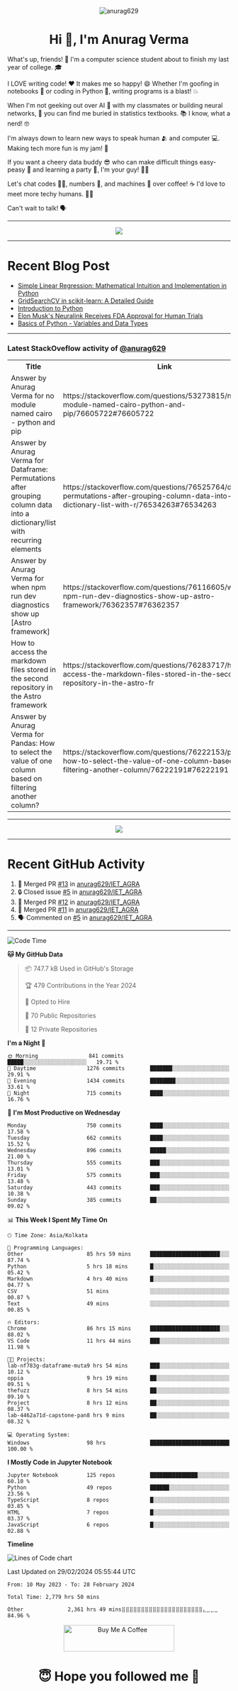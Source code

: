 

<p align="center"> <img src="https://komarev.com/ghpvc/?username=anurag629&label=Profile%20views&color=0e75b6&style=flat" alt="anurag629" /> </p>

<h1 align="center">Hi 👋, I'm Anurag Verma</h1>

What's up, friends! 👋 I'm a computer science student about to finish my last year of college. 🎓

I LOVE writing code! ❤️ It makes me so happy! 😄 Whether I'm goofing in notebooks 📓 or coding in Python 🐍, writing programs is a blast! 💥

When I'm not geeking out over AI 🤖 with my classmates or building neural networks, 🧠 you can find me buried in statistics textbooks. 📚 I know, what a nerd! 🤓

I'm always down to learn new ways to speak human 🫂 and computer 💻. Making tech more fun is my jam! 🍇

If you want a cheery data buddy 😎 who can make difficult things easy-peasy 🥝 and learning a party 🎉, I'm your guy! 🙋‍♂️

Let's chat codes 👨‍💻, numbers 🧮, and machines 🤖 over coffee! ☕ I'd love to meet more techy humans. 💁‍♂️

Can't wait to talk! 🗣️

---

<p align="center">
  <img src="https://spotify-github-profile.vercel.app/api/view.svg?uid=mwvywke3fo2gajpenodnmobfh&cover_image=true&theme=default&show_offline=false&background_color=121212&interchange=false&bar_color=53b14f&bar_color_cover=true">
</p>

---

# Recent Blog Post

<!-- BLOG-POST-LIST:START -->
- [Simple Linear Regression: Mathematical Intuition and Implementation in Python](https://codercops.tech/blog/machine-learning-algorithms/simple-linear-regression-mathematical-intuation)
- [GridSearchCV in scikit-learn: A Detailed Guide](https://codercops.tech/blog/gridsearchcv-in-scikit-learn-a-detailed-guide)
- [Introduction to Python](https://codercops.tech/blog/python-tutorial/introduction-to-python)
- [Elon Musk&#39;s Neuralink Receives FDA Approval for Human Trials](https://codercops.tech/blog/elon-musks-neuralink-receives-fda-approval-for-human-trials)
- [Basics of Python - Variables and Data Types](https://codercops.tech/blog/python-basics-of-python-variables-and-data-types)
<!-- BLOG-POST-LIST:END -->

---

### Latest StackOveflow activity of [@anurag629](https://github.com/anurag629)
<table>
  <tr><th>Title</th><th>Link</th></tr>
  <!-- STACKOVERFLOW:START --><tr><td>Answer by Anurag Verma for no module named cairo - python and pip</td><td>https://stackoverflow.com/questions/53273815/no-module-named-cairo-python-and-pip/76605722#76605722</td></tr><tr><td>Answer by Anurag Verma for Dataframe: Permutations after grouping column data into a dictionary/list with recurring elements</td><td>https://stackoverflow.com/questions/76525764/dataframe-permutations-after-grouping-column-data-into-a-dictionary-list-with-r/76534263#76534263</td></tr><tr><td>Answer by Anurag Verma for when npm run dev diagnostics show up [Astro framework]</td><td>https://stackoverflow.com/questions/76116605/when-npm-run-dev-diagnostics-show-up-astro-framework/76362357#76362357</td></tr><tr><td>How to access the markdown files stored in the second repository in the Astro framework</td><td>https://stackoverflow.com/questions/76283717/how-to-access-the-markdown-files-stored-in-the-second-repository-in-the-astro-fr</td></tr><tr><td>Answer by Anurag Verma for Pandas: How to select the value of one column based on filtering another column?</td><td>https://stackoverflow.com/questions/76222153/pandas-how-to-select-the-value-of-one-column-based-on-filtering-another-column/76222191#76222191</td></tr><!-- STACKOVERFLOW:END -->
</table>

---

<p align="center">
  <img alig src="https://github-profile-trophy.vercel.app/?username=anurag629&theme=onedark&column=-1" />
</p>

---

# Recent GitHub Activity
<!--START_SECTION:activity-->
1. 🎉 Merged PR [#13](https://github.com/anurag629/IET_AGRA/pull/13) in [anurag629/IET_AGRA](https://github.com/anurag629/IET_AGRA)
2. 🔒 Closed issue [#5](https://github.com/anurag629/IET_AGRA/issues/5) in [anurag629/IET_AGRA](https://github.com/anurag629/IET_AGRA)
3. 🎉 Merged PR [#12](https://github.com/anurag629/IET_AGRA/pull/12) in [anurag629/IET_AGRA](https://github.com/anurag629/IET_AGRA)
4. 🎉 Merged PR [#11](https://github.com/anurag629/IET_AGRA/pull/11) in [anurag629/IET_AGRA](https://github.com/anurag629/IET_AGRA)
5. 🗣 Commented on [#5](https://github.com/anurag629/IET_AGRA/issues/5#issuecomment-1854540580) in [anurag629/IET_AGRA](https://github.com/anurag629/IET_AGRA)
<!--END_SECTION:activity-->

---

<!--START_SECTION:waka-->
![Code Time](http://img.shields.io/badge/Code%20Time-2%2C782%20hrs%2021%20mins-blue)

**🐱 My GitHub Data** 

> 📦 747.7 kB Used in GitHub's Storage 
 > 
> 🏆 479 Contributions in the Year 2024
 > 
> 💼 Opted to Hire
 > 
> 📜 70 Public Repositories 
 > 
> 🔑 12 Private Repositories 
 > 
**I'm a Night 🦉** 

```text
🌞 Morning                841 commits         █████░░░░░░░░░░░░░░░░░░░░   19.71 % 
🌆 Daytime                1276 commits        ███████░░░░░░░░░░░░░░░░░░   29.91 % 
🌃 Evening                1434 commits        ████████░░░░░░░░░░░░░░░░░   33.61 % 
🌙 Night                  715 commits         ████░░░░░░░░░░░░░░░░░░░░░   16.76 % 
```
📅 **I'm Most Productive on Wednesday** 

```text
Monday                   750 commits         ████░░░░░░░░░░░░░░░░░░░░░   17.58 % 
Tuesday                  662 commits         ████░░░░░░░░░░░░░░░░░░░░░   15.52 % 
Wednesday                896 commits         █████░░░░░░░░░░░░░░░░░░░░   21.00 % 
Thursday                 555 commits         ███░░░░░░░░░░░░░░░░░░░░░░   13.01 % 
Friday                   575 commits         ███░░░░░░░░░░░░░░░░░░░░░░   13.48 % 
Saturday                 443 commits         ███░░░░░░░░░░░░░░░░░░░░░░   10.38 % 
Sunday                   385 commits         ██░░░░░░░░░░░░░░░░░░░░░░░   09.02 % 
```


📊 **This Week I Spent My Time On** 

```text
🕑︎ Time Zone: Asia/Kolkata

💬 Programming Languages: 
Other                    85 hrs 59 mins      ██████████████████████░░░   87.74 % 
Python                   5 hrs 18 mins       █░░░░░░░░░░░░░░░░░░░░░░░░   05.42 % 
Markdown                 4 hrs 40 mins       █░░░░░░░░░░░░░░░░░░░░░░░░   04.77 % 
CSV                      51 mins             ░░░░░░░░░░░░░░░░░░░░░░░░░   00.87 % 
Text                     49 mins             ░░░░░░░░░░░░░░░░░░░░░░░░░   00.85 % 

🔥 Editors: 
Chrome                   86 hrs 15 mins      ██████████████████████░░░   88.02 % 
VS Code                  11 hrs 44 mins      ███░░░░░░░░░░░░░░░░░░░░░░   11.98 % 

🐱‍💻 Projects: 
lab-nf783g-dataframe-muta9 hrs 54 mins       ███░░░░░░░░░░░░░░░░░░░░░░   10.12 % 
oppia                    9 hrs 19 mins       ██░░░░░░░░░░░░░░░░░░░░░░░   09.51 % 
thefuzz                  8 hrs 54 mins       ██░░░░░░░░░░░░░░░░░░░░░░░   09.10 % 
Project                  8 hrs 12 mins       ██░░░░░░░░░░░░░░░░░░░░░░░   08.37 % 
lab-4462a71d-capstone-pan8 hrs 9 mins        ██░░░░░░░░░░░░░░░░░░░░░░░   08.32 % 

💻 Operating System: 
Windows                  98 hrs              █████████████████████████   100.00 % 
```

**I Mostly Code in Jupyter Notebook** 

```text
Jupyter Notebook         125 repos           ███████████████░░░░░░░░░░   60.10 % 
Python                   49 repos            ██████░░░░░░░░░░░░░░░░░░░   23.56 % 
TypeScript               8 repos             █░░░░░░░░░░░░░░░░░░░░░░░░   03.85 % 
HTML                     7 repos             █░░░░░░░░░░░░░░░░░░░░░░░░   03.37 % 
JavaScript               6 repos             █░░░░░░░░░░░░░░░░░░░░░░░░   02.88 % 
```



**Timeline**

![Lines of Code chart](https://raw.githubusercontent.com/anurag629/anurag629/main/assets/bar_graph.png)


 Last Updated on 29/02/2024 05:55:44 UTC
<!--END_SECTION:waka-->

<!--START_SECTION:waka-simple-->

```text
From: 10 May 2023 - To: 28 February 2024

Total Time: 2,779 hrs 50 mins

Other              2,361 hrs 49 mins⣿⣿⣿⣿⣿⣿⣿⣿⣿⣿⣿⣿⣿⣿⣿⣿⣿⣿⣿⣿⣿⣄⣀⣀⣀   84.96 %
```

<!--END_SECTION:waka-simple-->

<p align="center"> 
<a href="https://www.buymeacoffee.com/anurag629" target="_blank"><img src="https://cdn.buymeacoffee.com/buttons/default-orange.png" alt="Buy Me A Coffee" height="60" width="250"></a>
</p>


<h1 align="center"> 😇 Hope you followed me 🥰  </h1>
